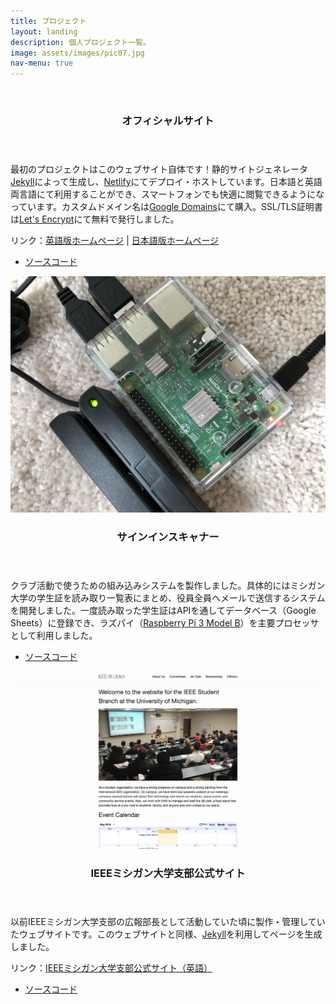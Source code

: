 ```yaml
---
title: プロジェクト
layout: landing
description: 個人プロジェクト一覧。
image: assets/images/pic07.jpg
nav-menu: true
---
```


<!-- Main -->
<div id="main">

<!-- Two -->
<section id="two" class="spotlights">
	<section>
		<a href="https://www.shutasuzuki.com/" class="image" target="_blank">
			<img src="/assets/images/personal_website.jpg" alt="" data-position="top center"/>
		</a>
		<div class="content">
			<div class="inner">
				<header class="major">
					<h3>オフィシャルサイト</h3>
				</header>
				<p>最初のプロジェクトはこのウェブサイト自体です！静的サイトジェネレータ<a href="https://jekyllrb.com/" target="_blank">Jekyll</a>によって生成し、<a href="https://www.netlify.com/" target="_blank">Netlify</a>にてデプロイ・ホストしています。日本語と英語両言語にて利用することができ、スマートフォンでも快適に閲覧できるようになっています。カスタムドメイン名は<a href="https://domains.google/" target="_blank">Google Domains</a>にて購入。SSL/TLS証明書は<a href="https://letsencrypt.org/" target="_blank">Let's Encrypt</a>にて無料で発行しました。 </p>
                <p>リンク：<a href="https://www.shutasuzuki.com/" target="_blank">英語版ホームページ</a> | <a href="https://www.shutasuzuki.com/ja/" target="_blank">日本語版ホームページ</a></p>
				<ul class="actions">
					<li><a href="https://github.com/shutas/forty-jekyll-theme/tree/gh-pages" class="button" target="_blank">ソースコード</a></li>
				</ul>
			</div>
		</div>
	</section>
    <section>
		<a href="https://github.com/shutas/IEEEUMich-Card-Reader" class="image" target="_blank">
			<img src="/assets/images/sign_in_scanner.jpg" alt="" data-position="center center"/>
		</a>
		<div class="content">
			<div class="inner">
				<header class="major">
					<h3>サインインスキャナー</h3>
				</header>
				<p>クラブ活動で使うための組み込みシステムを製作しました。具体的にはミシガン大学の学生証を読み取り一覧表にまとめ、役員全員へメールで送信するシステムを開発しました。一度読み取った学生証はAPIを通してデータベース（Google Sheets）に登録でき、ラズパイ（<a href="https://www.raspberrypi.org/products/raspberry-pi-3-model-b/" target="_blank">Raspberry Pi 3 Model B</a>）を主要プロセッサとして利用しました。</p>
				<ul class="actions">
					<li><a href="https://github.com/shutas/IEEEUMich-Card-Reader" class="button" target="_blank">ソースコード</a></li>
				</ul>
			</div>
		</div>
	</section>
    <section>
		<a href="http://ieee-umich.github.io/ieee-website/" class="image" target="_blank">
			<img src="/assets/images/ieee_website.jpg" alt="" data-position="top center"/>
		</a>
		<div class="content">
			<div class="inner">
				<header class="major">
					<h3>IEEEミシガン大学支部公式サイト</h3>
				</header>
				<p>以前IEEEミシガン大学支部の広報部長として活動していた頃に製作・管理していたウェブサイトです。このウェブサイトと同様、<a href="https://jekyllrb.com/" target="_blank">Jekyll</a>を利用してページを生成しました。</p>
				<p>リンク：<a href="http://ieee-umich.github.io/ieee-website/" target="_blank">IEEEミシガン大学支部公式サイト（英語）</a></p>
                <ul class="actions">
					<li><a href="https://github.com/ieee-umich/ieee-website" class="button" target="_blank">ソースコード</a></li>
				</ul>
			</div>
		</div>
	</section>
</section>

</div>
